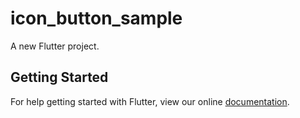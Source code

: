 # icon_button_sample

A new Flutter project.

## Getting Started

For help getting started with Flutter, view our online
[documentation](https://flutter.io/).
